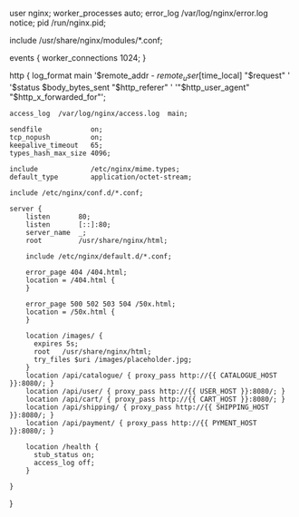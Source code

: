 user nginx;
worker_processes auto;
error_log /var/log/nginx/error.log notice;
pid /run/nginx.pid;

include /usr/share/nginx/modules/*.conf;

events {
    worker_connections 1024;
}

http {
    log_format  main  '$remote_addr - $remote_user [$time_local] "$request" '
                      '$status $body_bytes_sent "$http_referer" '
                      '"$http_user_agent" "$http_x_forwarded_for"';

    access_log  /var/log/nginx/access.log  main;

    sendfile            on;
    tcp_nopush          on;
    keepalive_timeout   65;
    types_hash_max_size 4096;

    include             /etc/nginx/mime.types;
    default_type        application/octet-stream;

    include /etc/nginx/conf.d/*.conf;

    server {
        listen       80;
        listen       [::]:80;
        server_name  _;
        root         /usr/share/nginx/html;

        include /etc/nginx/default.d/*.conf;

        error_page 404 /404.html;
        location = /404.html {
        }

        error_page 500 502 503 504 /50x.html;
        location = /50x.html {
        }

        location /images/ {
          expires 5s;
          root   /usr/share/nginx/html;
          try_files $uri /images/placeholder.jpg;
        }
        location /api/catalogue/ { proxy_pass http://{{ CATALOGUE_HOST }}:8080/; }
        location /api/user/ { proxy_pass http://{{ USER_HOST }}:8080/; }
        location /api/cart/ { proxy_pass http://{{ CART_HOST }}:8080/; }
        location /api/shipping/ { proxy_pass http://{{ SHIPPING_HOST }}:8080/; }
        location /api/payment/ { proxy_pass http://{{ PYMENT_HOST }}:8080/; }

        location /health {
          stub_status on;
          access_log off;
        }

    }
}